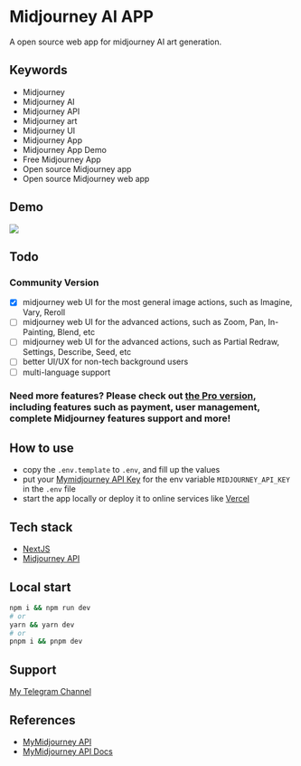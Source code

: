 # Midjourney AI APP

A open source web app for midjourney AI art generation.

## Keywords

- Midjourney
- Midjourney AI
- Midjourney API
- Midjourney art
- Midjourney UI
- Midjourney App
- Midjourney App Demo
- Free Midjourney App
- Open source Midjourney app
- Open source Midjourney web app

## Demo

![](/doc/demo.gif)

## Todo

### Community Version

- [x] midjourney web UI for the most general image actions, such as Imagine, Vary, Reroll
- [ ] midjourney web UI for the advanced actions, such as Zoom, Pan, In-Painting, Blend, etc
- [ ] midjourney web UI for the advanced actions, such as Partial Redraw, Settings, Describe, Seed, etc
- [ ] better UI/UX for non-tech background users
- [ ] multi-language support

### Need more features? Please check out [the Pro version](https://github.com/iamzifei/midjourney-ai-app/tree/Pro), including features such as payment, user management, complete Midjourney features support and more!

## How to use

- copy the `.env.template` to `.env`, and fill up the values
- put your [Mymidjourney API Key](https://www.mymidjourney.ai/blog/midjourney-api-request) for the env variable `MIDJOURNEY_API_KEY` in the `.env` file
- start the app locally or deploy it to online services like [Vercel](https://vercel.com)

## Tech stack

- [NextJS](https://nextjs.org/)
- [Midjourney API](https://www.mymidjourney.ai/)

## Local start

```bash
npm i && npm run dev
# or
yarn && yarn dev
# or
pnpm i && pnpm dev
```

## Support

[My Telegram Channel](https://t.me/+PYmwNF-6_9s4OTI1)

## References

- [MyMidjourney API](https://www.mymidjourney.ai/)
- [MyMidjourney API Docs](https://www.mymidjourney.ai/docs)
